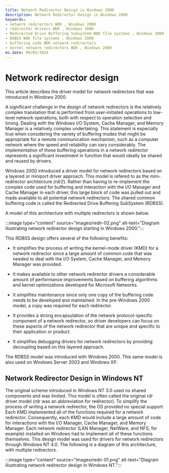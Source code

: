 ```yaml
---
title: Network Redirector Design in Windows 2000
description: Network Redirector Design in Windows 2000
keywords:
- network redirectors WDK , Windows 2000
- redirector drivers WDK , Windows 2000
- Redirected Drive Buffering Subsystem WDK file systems , Windows 2000
- RDBSS WDK file systems , Windows 2000
- buffering code WDK network redirectors
- kernel network redirectors WDK , Windows 2000
ms.date: 09/05/2024
---
```


# Network redirector design

This article describes the driver model for network redirectors that was introduced in Windows 2000.

A significant challenge in the design of network redirectors is the relatively complex translation that is performed from user-initiated operations to low-level network operations, both with respect to operation selection and timing. Dealing with the Windows I/O System, Cache Manager, and Memory Manager is a relatively complex undertaking. This statement is especially true when considering the variety of buffering modes that might be appropriate for a remote communication mechanism, such as a computer network where the speed and reliability can vary considerably. The implementation of these buffering operations in a network redirector represents a significant investment in function that would ideally be shared and reused by drivers.

Windows 2000 introduced a driver model for network redirectors based on a layered or miniport driver approach. This model is refered to as the mini-redirector architecture (*rdr2*). Rather than having to re-implement the complex code used for buffering and interaction with the I/O Manager and Cache Manager in each driver, this large block of code was pulled out and made available to all potential network redirectors. The shared common buffering code is called the Redirected Drive Buffering SubSystem (RDBSS).

A model of this architecture with multiple redirectors is shown below.

:::image type="content" source="images/redir-02.png" alt-text="Diagram illustrating network redirector design starting in Windows 2000.":::

This RDBSS design offers several of the following benefits:

- It simplifies the process of writing the kernel-mode driver (KMD) for a network redirector since a large amount of common code that was needed to deal with the I/O System, Cache Manager, and Memory Manager was provided.

- It makes available to other network redirector drivers a considerable amount of performance improvements based on buffering algorithms and kernel optimizations developed for Microsoft Networks.

- It simplifies maintenance since only one copy of the buffering code needs to be developed and maintained. In the pre-Windows 2000 model, a copy was required for each redirector.

- It provides a strong encapsulation of the network protocol-specific component of a network redirector, so driver developers can focus on these aspects of the network redirector that are unique and specific to their application or product.

- It simplifies debugging drivers for network redirectors by providing decoupling based on this layered approach.

The RDBSS model was introduced with Windows 2000. This same model is also used on Windows Server 2003 and Windows XP.

## Network Redirector Design in Windows NT

The original scheme introduced in Windows NT 3.0 used no shared components and was limited. This model is often called the original *rdr* driver model (rdr was an abbreviation for redirector). To simplify the process of writing a network redirector, the OS provided no special support. Each KMD implemented all of the functions required for a network redirector. Consequently, each KMD would include a large amount of code for interactions with the I/O Manager, Cache Manager, and Memory Manager. Each network redirector (LAN Manager, NetWare, and NFS, for example) installed on Windows had to implement all of these functions themselves. This design model was used for drivers for network redirectors through Windows NT 4.0. The following is a diagram of this architecture, with multiple redirectors.

:::image type="content" source="images/redir-01.png" alt-text="Diagram illustrating network redirector design in Windows NT.":::
